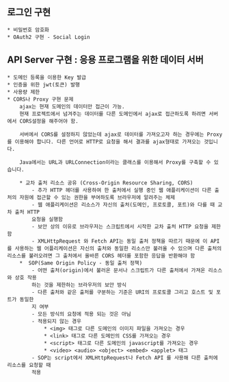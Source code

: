 ## 로그인 구현
    * 비밀번호 암호화  
    * OAuth2 구현 - Social Login  

## API Server 구현 : 응용 프로그램을 위한 데이터 서버  
    * 도메인 등록을 이용한 Key 발급  
    * 인증을 위한 jwt(토큰) 발행  
    * 사용량 제한  
    * CORS나 Proxy 구현 문제  
        ajax는 현재 도메인의 데이터만 접근이 가능.  
        현재 프로젝트에서 넘겨주는 데이터를 다른 도메인에서 ajax로 접근하도록 하려면 서버에서 CORS설정을 해주어야 함.  

        서버에서 CORS를 설정하지 않았는데 ajax로 데이터를 가져오고자 하는 경우에는 Proxy를 이용해야 합니다. 다른 언어로 HTTP로 요청을 해서 결과를 ajax형태로 가져오는 것입니다.  

        Java에서는 URL과 URLConnection이라는 클래스를 이용해서 Proxy를 구축할 수 있습니다.  
        
        * 교차 출처 리소스 공유 (Cross-Origin Resource Sharing, CORS)  
            - 추가 HTTP 헤더를 사용하여 한 출처에서 실행 중인 웹 애플리케이션이 다른 출처의 자원에 접근할 수 있는 권한을 부여하도록 브라우저에 알려주는 체제  
            - 웹 애플리케이션은 리소스가 자신의 출처(도메인, 프로토콜, 포트)와 다를 때 교차 출처 HTTP 
            요청을 실행함  
            - 보안 상의 이유로 브라우저는 스크립트에서 시작한 교차 출처 HTTP 요청을 제한함  
            - XMLHttpRequest 와 Fetch API는 동일 출처 정책을 따르기 때문에 이 API 를 사용하는 웹 어플리케이션은 자신의 출처와 동일한 리소스만 불러올 수 있으며 다른 출처의 리소스를 불러오려면 그 출처에서 올바른 CORS 헤더를 포함한 응답을 반환해야 함  
        *  SOP(Same Origin Policy - 동일 출처 정책)  
            - 어떤 출처(origin)에서 불러온 문서나 스크립트가 다른 출처에서 가져온 리소스와 상호 작용
            하는 것을 제한하는 브라우저의 보안 방식  
            - 다른 출처와 같은 출처를 구분하는 기준은 URI의 프로토콜 그리고 호스트 및 포트가 동일한
            지 여부  
            - 모든 방식의 요청에 적용 되는 것은 아님  
            - 적용되지 않는 경우  
                * <img> 태그로 다른 도메인의 이미지 파일을 가져오는 경우  
                * <link> 태그로 다른 도메인의 CSS를 가져오는 경우  
                * <script> 태그로 다른 도메인의 javascript를 가져오는 경우  
                * <video> <audio> <object> <embed> <applet> 태그  
            - SOP는 script에서 XMLHttpRequest나 Fetch API 를 사용해 다른 출처에 리소스를 요청할 때
            적용  
    


